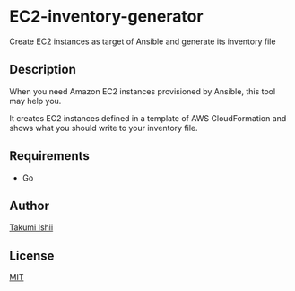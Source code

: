 EC2-inventory-generator
====

Create EC2 instances as target of Ansible and generate its inventory file

## Description

When you need Amazon EC2 instances provisioned by Ansible, this tool may help you.

It creates EC2 instances defined in a template of AWS CloudFormation and
shows what you should write to your inventory file.

## Requirements
* Go

## Author
[Takumi Ishii](https://github.com/it-akumi)

## License
[MIT](https://github.com/it-akumi/EC2-inventory-generator/blob/master/LICENSE)

